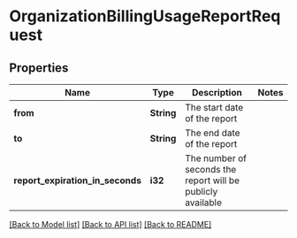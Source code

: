 # OrganizationBillingUsageReportRequest

## Properties

Name | Type | Description | Notes
------------ | ------------- | ------------- | -------------
**from** | **String** | The start date of the report | 
**to** | **String** | The end date of the report | 
**report_expiration_in_seconds** | **i32** | The number of seconds the report will be publicly available | 

[[Back to Model list]](../README.md#documentation-for-models) [[Back to API list]](../README.md#documentation-for-api-endpoints) [[Back to README]](../README.md)


